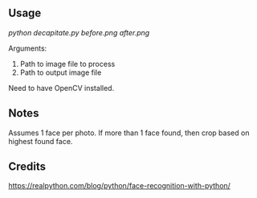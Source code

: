 ## Usage

*python decapitate.py before.png after.png*

Arguments:
1. Path to image file to process  
2. Path to output image file  

Need to have OpenCV installed.

## Notes
Assumes 1 face per photo.
If more than 1 face found, then crop based on highest found face.

## Credits
https://realpython.com/blog/python/face-recognition-with-python/